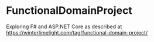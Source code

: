 # FunctionalDomainProject
Exploring F# and ASP.NET Core as described at https://winterlimelight.com/tag/functional-domain-project/
